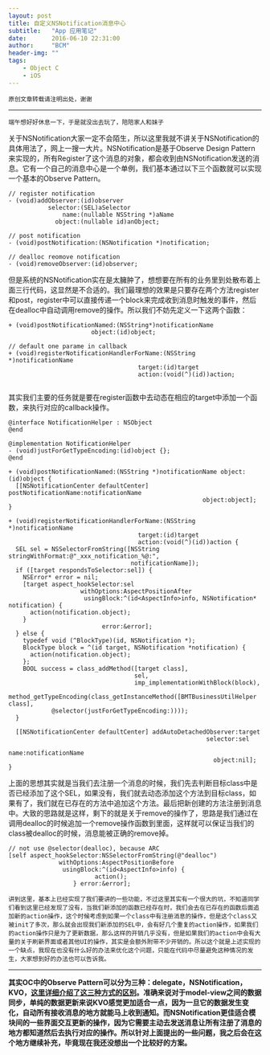 ```yaml
---
layout: post
title: 自定义NSNotification消息中心
subtitle:   "App 应用笔记"
date:       2016-06-10 22:31:00
author:     "BCM"
header-img: ""
tags:
    - Object C
    - iOS
---
```


`原创文章转载请注明出处，谢谢`

---

`端午想好好休息一下，于是就没出去玩了，陪陪家人和妹子`

关于NSNotification大家一定不会陌生，所以这里我就不讲关于NSNotification的具体用法了，网上一搜一大片。NSNotification是基于Observe Design Pattern来实现的，所有Register了这个消息的对象，都会收到由NSNotification发送的消息。它有一个自己的消息中心是一个单例，我们基本通过以下三个函数就可以实现一个基本的Observe Pattern。

```
// register notification
- (void)addObserver:(id)observer
		   selector:(SEL)aSelector
		       name:(nullable NSString *)aName
		     object:(nullable id)anObject;

// post	notification	     
- (void)postNotification:(NSNotification *)notification;

// dealloc reomove notification
- (void)removeObserver:(id)observer;

```

但是系统的NSNotification实在是太臃肿了，想想要在所有的业务里到处散布着上面三行代码，这显然是不合适的。我们最理想的效果是只要存在两个方法register和post，register中可以直接传递一个block来完成收到消息时触发的事件，然后在dealloc中自动调用remove的操作。所以我们不妨先定义一下这两个函数：

```
+ (void)postNotificationNamed:(NSString*)notificationName
                       object:(id)object;

// default one parame in callback                 
+ (void)registerNotificationHandlerForName:(NSString *)notificationName
                                    target:(id)target
                                    action:(void(^)(id))action;                     
                       
```
其实我们主要的任务就是要在register函数中去动态在相应的target中添加一个函数，来执行对应的callback操作。

```
@interface NotificationHelper : NSObject
@end

@implementation NotificationHelper
- (void)justForGetTypeEncoding:(id)object {};
@end

+ (void)postNotificationNamed:(NSString *)notificationName object:(id)object {
  [[NSNotificationCenter defaultCenter] postNotificationName:notificationName
                                                      object:object];
}

+ (void)registerNotificationHandlerForName:(NSString *)notificationName
                                    target:(id)target
                                    action:(void(^)(id))action {
  SEL sel = NSSelectorFromString([NSString stringWithFormat:@"_xxx_notification_%@:",
                                  notificationName]);
  if ([target respondsToSelector:sel]) {
    NSError* error = nil;
    [target aspect_hookSelector:sel
                    withOptions:AspectPositionAfter
                     usingBlock:^(id<AspectInfo>info, NSNotification* notification) {
      action(notification.object);
    }
                          error:&error];
  } else {
    typedef void (^BlockType)(id, NSNotification *);
    BlockType block = ^(id target, NSNotification *notification) {
      action(notification.object);
    };
    BOOL success = class_addMethod([target class],
                                   sel,
                                   imp_implementationWithBlock(block),
            method_getTypeEncoding(class_getInstanceMethod([BMTBusinessUtilHelper class], 
            @selector(justForGetTypeEncoding:))));
  }
  
  [[NSNotificationCenter defaultCenter] addAutoDetachedObserver:target
                                                       selector:sel
                                                           name:notificationName
                                                         object:nil];
}

```
上面的思想其实就是当我们去注册一个消息的时候，我们先去判断目标class中是否已经添加了这个SEL，如果没有，我们就去动态添加这个方法到目标class，如果有了，我们就在已存在的方法中追加这个方法。最后把新创建的方法注册到消息中。大致的思路就是这样，剩下的就是关于remove的操作了，思路是我们通过在调用dealloc的时候追加一个remove操作函数到里面，这样就可以保证当我们的class被dealloc的时候，消息能被正确的remove掉。

```
// not use @selector(dealloc), because ARC
[self aspect_hookSelector:NSSelectorFromString(@"dealloc") 
			  withOptions:AspectPositionBefore
 			   usingBlock:^(id<AspectInfo>info) {
        				action();
    			  } error:&error];
```
`讲到这里，基本上已经实现了我们要讲的一些功能，不过这里其实有一个很大的坑，不知道同学们看到这里已经发现了没有，当我们新添加的函数已经存在时，我们会去在已存在的函数后面追加新的action操作，这个时候考虑到如果一个class中有注册消息的操作，但是这个class又被init了多次，那么就会出现我们新添加的SEL中，会有好几个重复的action操作，如果我们的action操作只是为了更新数据，那么这样的开销几乎没有，但是如果我们的action中会有大量的关于刷新界面或者其他UI的操作，其实是会额外附带不少开销的。所以这个就是上述实现的一个缺点，我现在也没有什么好的办法来优化这个问题，只能在代码中尽量避免这种情况的发生，大家想到好的办法也可以告诉我。`

---

**其实OC中的Observe Pattern可以分为三种：delegate，NSNotification，KVO，[这里详细介绍了这三种方式的区别](https://blog.shinetech.com/2011/06/14/delegation-notification-and-observation/)。准确来说对于model-view之间的数据同步，单纯的数据更新来说KVO感觉更加适合一点，因为一旦它的数据发生变化，自动所有接收消息的地方就能马上收到通知。而NSNotification更佳适合模块间的一些界面交互更新的操作，因为它需要主动去发送消息让所有注册了消息的地方都知道然后去执行对应的操作。所以针对上面提出的一些问题，我之后会在这个地方继续补充，毕竟现在我还没想出一个比较好的方案。**
